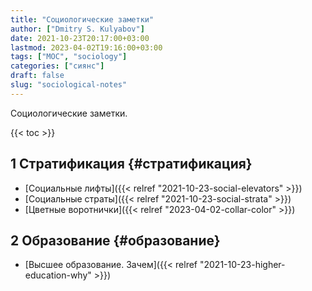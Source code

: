 ```yaml
---
title: "Социологические заметки"
author: ["Dmitry S. Kulyabov"]
date: 2021-10-23T20:17:00+03:00
lastmod: 2023-04-02T19:16:00+03:00
tags: ["MOC", "sociology"]
categories: ["сиянс"]
draft: false
slug: "sociological-notes"
---
```


Социологические заметки.

<!--more-->

{{< toc >}}


## <span class="section-num">1</span> Стратификация {#стратификация}

-   [Социальные лифты]({{< relref "2021-10-23-social-elevators" >}})
-   [Социальные страты]({{< relref "2021-10-23-social-strata" >}})
-   [Цветные воротнички]({{< relref "2023-04-02-collar-color" >}})


## <span class="section-num">2</span> Образование {#образование}

-   [Высшее образование. Зачем]({{< relref "2021-10-23-higher-education-why" >}})
